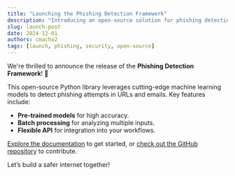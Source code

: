 ```yaml
---
title: "Launching the Phishing Detection Framework"
description: "Introducing an open-source solution for phishing detection."
slug: launch-post
date: 2024-12-01
authors: cmacha2
tags: [launch, phishing, security, open-source]
---
```


We're thrilled to announce the release of the **Phishing Detection Framework**! 🚀

This open-source Python library leverages cutting-edge machine learning models to detect phishing attempts in URLs and emails. Key features include:

- **Pre-trained models** for high accuracy.
- **Batch processing** for analyzing multiple inputs.
- **Flexible API** for integration into your workflows.

[Explore the documentation](../docs/intro.md) to get started, or [check out the GitHub repository](https://github.com/cmacha2/phishing-detection-py) to contribute.

Let’s build a safer internet together!
